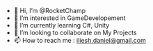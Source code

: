 - 👋 Hi, I’m @RocketChamp
- 👀 I’m interested in GameDevelopement
- 🌱 I’m currently learning C#, Unity
- 💞️ I’m looking to collaborate on My Projects
- 📫 How to reach me : iliesh.daniel@gmail.com

<!---
RocketChamp/RocketChamp is a ✨ special ✨ repository because its `README.md` (this file) appears on your GitHub profile.
You can click the Preview link to take a look at your changes.
--->
